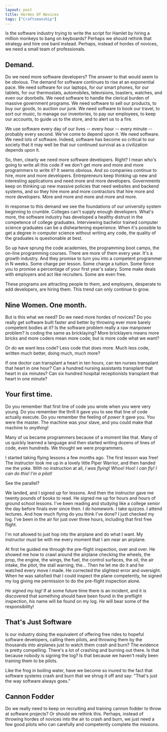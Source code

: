 ```yaml
---
layout: post
title: Hordes Of Novices
tags: ["Craftsmanship"]
---
```

Is the software industry trying to write the script for Hamlet by hiring a million monkeys to bang on keyboards?  Perhaps we should rethink that strategy and hire one bard instead.  Perhaps, instead of hordes of novices, we need a small team of professionals.  

## Demand.
Do we need more software developers?  The answer to that would seem to be obvious.  The demand for software continues to rise at an exponential pace.  We need software for our laptops, for our smart phones, for our tablets, for our thermostats, automobiles, televisions, toasters, watches, and even our doorbells.  We need software to handle the clerical burden of massive government programs.  We need software to sell our products, to buy our goods, to auction our junk.  We need software to book our travel, to sort our music, to manage our inventories, to pay our employees, to keep our accounts, to guide us to the store, and to alert us to a fire.  

We use software every day of our lives -- every hour -- every minute -- probably every second.  We've come to depend upon it.  We need software.  We need lots of software.  Indeed, software has become so critical to our society that it may well be that our continued survival as a civilization depends upon it.

So, then, clearly we need more software developers.  Right?  I mean who's going to write all this code if we don't get more and more and more programmers to write it?  It seems obvious.  And so companies continue to hire, more and more developers.  Entrepreneurs keep thinking up new and interesting applications and need more and more developers.  Governments keep on thinking up new massive policies that need websites and backend systems, and so they hire more and more contractors that hire more and more developers.  More and more and more and more and more.

In response to this demand we see the foundations of our university system beginning to crumble.  Colleges can't supply enough developers.  What's more, the software industry has developed a healthy distrust in the competence of college graduates.  Interviewing bachelor trained computer science graduates can be a disheartening experience.  When it's possible to get a degree in computer science without writing any code, the quality of the graduates is questionable at best.

So up have sprung the code academies, the programming boot camps, the on-line programming courses.  There are more of them every year.  It's a growth industry.  And they promise to turn you into a competent programmer in N weeks.  Some charge per lesson.  Some charge a tuition.  Some force you to promise a percentage of your first year's salary.  Some make deals with employers and act like recruiters.  Some are even free.  

These programs are attracting people to them, and employers, desperate to add developers, are hiring them.  This trend can only continue to grow.

## Nine Women. One month.
But is this what we need?  Do we need more hordes of novices?  Do you really get software built faster and better by throwing ever more barely competent bodies at it?  Is the software problem really a raw manpower problem?  Is coding the same as bricklaying?  More bricklayers means more bricks and more coders mean more code; but is more code what we want?

Or do we want less code?  Less code that does more.  Much less code, written much better, doing much, much more?

If one doctor can transplant a heart in ten hours, can ten nurses transplant that heart in one hour?  Can a hundred nursing assistants transplant that heart in six minutes?  Can six hundred hospital receptionists transplant that heart in one minute?

## Your first time.
Do you remember that first line of code you wrote when you were very young.  Do you remember the thrill it gave you to see that line of code actually execute.  Do you remember the feeling of _power_ it gave you.  You were the master.  The machine was your slave, and you could make that machine to _anything_!  

Many of us became programmers because of a moment like that.  Many of us quickly learned a language and then started writing dozens of lines of code, even hundreds.  We thought we were programmers.  

I started taking flying lessons a few months ago.  The first lesson was free!  The instructor took me up in a lovely little Piper Warrior, and then handed me the yoke.  With no instruction at all, _I was flying_!  Whoo! Hoo! _I can fly!_  _I can do this!_  _I'm a pilot!_

See the parallel?  

We landed, and I signed up for lessons.  And then the instructor gave me twenty pounds of books to read.  He signed me up for hours and hours of ground school lessons.  I've been reading and studying like a college senior the day before finals ever since then.  I do homework.  I take quizzes.  I attend lectures.  And how much flying do you think I've done?  I just checked my log.  I've been in the air for just over three hours, including that first free flight.

I'm not allowed to just hop into the airplane and do what I want.  My instructor _must_ be with me every moment that I am near an airplane.  

At first he guided me through the pre-flight inspection, over and over.  He showed me how to crawl around the airplane checking the wheels, the prop, the engine, the wings, the fuel, the control surfaces, the oil, the air intake, the pitot, the stall warning, the...  Then he let me do it and he watched every move I made.  He corrected the slightest error and oversight.  When he was satisfied that I could inspect the plane competently, he signed my log giving me permission to do the pre-flight inspection alone.  

_He signed my log!_  If at some future time there is an incident, and it is discovered that something should have been found in the preflight inspection, _his_ name will be found on my log.  _He_ will bear some of the responsibility!

## That's Just Software
Is our industry doing the equivalent of offering free rides to hopeful software developers, calling them pilots, and throwing them by the thousands into airplanes just to watch them crash and burn?  The evidence is pretty compelling.  There's a lot of crashing and burning out there.  Is that because nobody is signing the log?  Is that because we haven't really been training them to be pilots.

Like the frog in boiling water, have we become so inured to the fact that software systems crash and burn that we shrug it off and say: "That's just the way software always goes."

## Cannon Fodder
Do we really need to keep on recruiting and training cannon fodder to throw at software projects?  Or should we rethink this.  Perhaps, instead of throwing hordes of novices into the air to crash and burn, we just need a few good pilots who can carefully and competently complete the missions.









